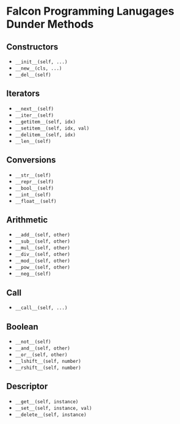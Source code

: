 # Falcon Programming Lanugages Dunder Methods

## Constructors
- ```__init__(self, ...)```
- ```__new__(cls, ...)```
- ```__del__(self)``` 

## Iterators
- ```__next__(self)```
- ```__iter__(self)```
- ```__getitem__(self, idx)```
- ```__setitem__(self, idx, val)```
- ```__delitem__(self, idx)```
- ```__len__(self)```

## Conversions
- ```__str__(self)```
- ```__repr__(self)```
- ```__bool__(self)```
- ```__int__(self)```
- ```__float__(self)```

## Arithmetic
- ```__add__(self, other)```
- ```__sub__(self, other)```
- ```__mul__(self, other)```
- ```__div__(self, other)```
- ```__mod__(self, other)```
- ```__pow__(self, other)```
- ```__neg__(self)```

## Call
- ```__call__(self, ...)```

## Boolean
- ```__not__(self)```
- ```__and__(self, other)```
- ```__or__(self, other)```
- ```__lshift__(self, number)```
- ```__rshift__(self, number)```

## Descriptor
- ```__get__(self, instance)```
- ```__set__(self, instance, val)```
- ```__delete__(self, instance)```
